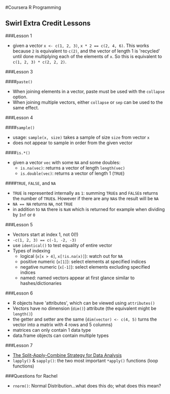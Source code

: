 #Coursera R Programming

## Swirl Extra Credit Lessons

###Lesson 1

- given a vector `x <- c(1, 2, 3)`, `x * 2 == c(2, 4, 6)`. This works because
  `2` is equivalent to `c(2)`, and the vector of length 1 is 'recycled' until
  done multiplying each of the elements of `x`. So this is equivalent to `c(1,
  2, 3) * c(2, 2, 2)`.

###Lesson 3

####`paste()`
- When joining elements in a vector, paste must be used with the `collapse` option.
- When joining multiple vectors, either `collapse` or `sep` can be used to the
  same effect.

###Lesson 4

####`sample()`

  - usage: `sample(x, size)` takes a sample of size `size` from vector `x`
  - does not appear to sample in order from the given vector

####`is.*()`

  - given a vector `vec` with some `NA` and some doubles:
    - `is.na(vec)`: returns a vector of length `length(vec)`
    - `is.double(vec)`: returns a vector of length 1 (`TRUE`)

####`TRUE`, `FALSE`, and `NA`

  - `TRUE` is represented internally as `1`: summing `TRUE`s and `FALSE`s
    returns the number of `TRUE`s. However if there are any `NA`s the result
    will be `NA`
  - `NA == NA` returns `NA`, not `TRUE`
  - in addition to `NA` there is `NaN` which is returned for example when
    dividing by `Inf` or `0`

###Lesson 5

- Vectors start at index 1, not 0(!)
- `-c(1, 2, 3) == c(-1, -2, -3)`
- use `identical()` to test equality of entire vector
- Types of indexing
  - logical (`x[x > 4]`, `x[!is.na(x)]`): watch out for `NA`
  - positive numeric (`x[1]`): select elements at specified indices
  - negative numeric (`x[-1]`): select elements excluding specified indices
  - named: named vectors appear at first glance similar to
    hashes/dictionaries

###Lesson 6

- R objects have 'attributes', which can be viewed using `attributes()`
- Vectors have no dimension (`dim()`) attribute (the equivalent might be `length()`)
- the getter and setter are the same (`dim(vector) <- c(4, 5)` turns the vector
  into a matrix with 4 rows and 5 columns)
- matrices can only contain 1 data type
- data.frame objects can contain multiple types

###Lesson 7

  - [The Split-Apply-Combine Strategy for Data Analysis](http://www.jstatsoft.org/v40/i01/paper)
  - `lapply()` & `sapply()`: the two most important `*apply()` functions (loop
    functions)

###Questions for Rachel
- `rnorm()`: Normal Distribution...what does this do; what does this mean?

